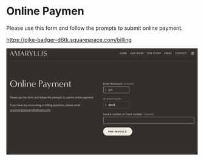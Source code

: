 
# Online Paymen

Please use this form and follow the prompts to submit online payment.

https://pike-badger-d6tk.squarespace.com/billing

![Screenshot](https://github.com/salvadorjusaino/payment-form-amaryllis/blob/master/screenshot.png)

